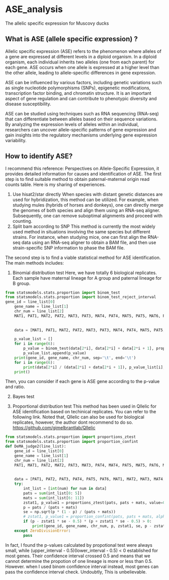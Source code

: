 # ASE_analysis
The allelic specific expression for Muscovy ducks  

## What is ASE (allele specific expression) ?
Allelic specific expression (ASE) refers to the phenomenon where alleles of a gene are expressed at different levels in a diploid organism. In a diploid organism, each individual inherits two alleles (one from each parent) for each gene. ASE occurs when one allele is expressed at a higher level than the other allele, leading to allele-specific differences in gene expression.  

ASE can be influenced by various factors, including genetic variations such as single nucleotide polymorphisms (SNPs), epigenetic modifications, transcription factor binding, and chromatin structure. It is an important aspect of gene regulation and can contribute to phenotypic diversity and disease susceptibility.  

ASE can be studied using techniques such as RNA sequencing (RNA-seq) that can differentiate between alleles based on their sequence variations. By analyzing the expression levels of alleles within an individual, researchers can uncover allele-specific patterns of gene expression and gain insights into the regulatory mechanisms underlying gene expression variability.  

## How to identify ASE?
I recommend this reference: Perspectives on Allele-Specific Expression, it provides detailed information for causes and identification of ASE.
The first step is to find suitable method to obtain paternal-maternal origin read counts table. Here is my sharing of experiences.
1. Use hisat2/star directly
When species with distant genetic distances are used for hybridization, this method can be utilized. For example, when studying mules (hybrids of horses and donkeys), one can directly merge the genomes of both species and align them using an RNA-seq aligner. Subsequently, one can remove suboptimal alignments and proceed with counting.
2. Split bam according to SNP
This method is currently the most widely used method in situations involving the same species but different strains. For instance, when studying mice, one can first align the RNA-seq data using an RNA-seq aligner to obtain a BAM file, and then use strain-specific SNP information to phase the BAM file.


The second step is to find a viable statistical method for ASE identification.
The main methods includes:
1. Binomial distribution test
Here, we have totally 6 biological replicates. Each sample have maternal lineage for A group and paternal lineage for B group.   
```python
from statsmodels.stats.proportion import binom_test
from statsmodels.stats.proportion import binom_test_reject_interval
gene_id = line_list[0]
    gene_name = line_list[1]
    chr_num = line_list[2]
    MAT1, PAT1, MAT2, PAT2, MAT3, PAT3, MAT4, PAT4, MAT5, PAT5, MAT6, PAT6 = line_list[3], line_list[4], line_list[5], line_list[6], \
                                                                              line_list[7], line_list[8], line_list[9], line_list[10], \
                                                                              line_list[11], line_list[12], line_list[13], line_list[14]
    data = [MAT1, PAT1, MAT2, PAT2, MAT3, PAT3, MAT4, PAT4, MAT5, PAT5, MAT6, PAT6] ## data[0:5] is A group, and data[6:14] is B group.

    p_value_list = []
    for i in range(6):
        p_value = binom_test(data[2*i], data[2*i] + data[2*i + 1], prop=0.5, alternative='two-sided') ## calculate the p-value one by one
        p_value_list.append(p_value)
    print(gene_id, gene_name, chr_num, sep='\t', end='\t')
    for i in range(6):
        print(data[2*i] / (data[2*i] + data[2*i + 1]), p_value_list[i], sep='\t', end='\t') ## output the maternal/paternal reads ratio and p-value.
    print()
```
Then, you can consider if each gene is ASE gene according to the p-value and ratio.

2. Bayes test
  
3. Proportional distribution test
This method has been used in Qllelic for ASE identification based on techinical replicates. You can refer to the following link. Noted that, Qllelic can also be used for biological replicates, however, the author dont recommend to do so.
https://github.com/gimelbrantlab/Qllelic
```python
from statsmodels.stats.proportion import proportions_ztest
from statsmodels.stats.proportion import proportion_confint
def DeMA_judge2(line_list):
    gene_id = line_list[0]
    gene_name = line_list[1]
    chr_num = line_list[2]
    PAT1, MAT1, PAT2, MAT2, PAT3, MAT3, PAT4, MAT4, PAT5, MAT5, PAT6, MAT6 = line_list[3], line_list[4], line_list[5], line_list[6], \
                                                                              line_list[7], line_list[8], line_list[9], line_list[10], \
                                                                              line_list[11], line_list[12], line_list[13], line_list[14]
    data = [PAT1, PAT2, PAT3, PAT4, PAT5, PAT6, MAT1, MAT2, MAT3, MAT4, MAT5, MAT6]
    try:
        int_list = [int(num) for num in data]
        pats = sum(int_list[0: 5])
        mats = sum(int_list[6: 11])
        zstat1, p_value1 = proportions_ztest(pats, pats + mats, value=0.5, alternative='two-sided', prop_var=False)
        p = pats / (pats + mats)
        se = np.sqrt(p * (1 - p) / (pats + mats))
        # zstat1, p_value1 = proportion_confint(pats, pats + mats, alpha=0.05, method='normal')
        if (p - zstat1 * se - 0.5) * (p + zstat1 * se - 0.5) > 0:
            print(gene_id, gene_name, chr_num, p, zstat1, se, p - zstat1 * se, p + zstat1 * se, p_value1, sep='\t') ## output the p-value and confidence interval based on Z test.
    except ZeroDivisionError:
        pass
```
In fact, I found the p-values calculated by propotional test were always small, while (upper_interval - 0.5)(lower_interval - 0.5) < 0 established for most genes. Their confidence interval crossed 0.5 and means that we cannot determine the propotion of one lineage is more or less than 0.5.
However. when I used binom confidence interval instead, most genes can pass the confidence interval check. Undoubtly, This is unbelievable.
